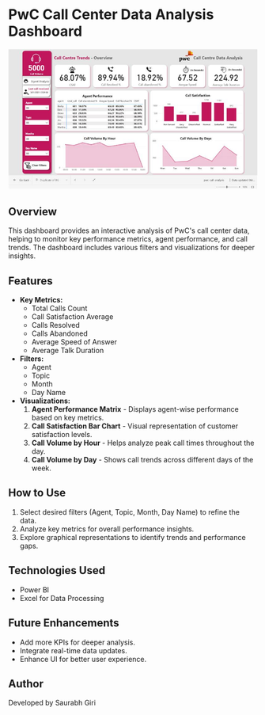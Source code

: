 # PwC Call Center Data Analysis Dashboard

![](https://github.com/saurabh9136/pwc-dashboard/blob/main/image.jfif)
## Overview

This dashboard provides an interactive analysis of PwC's call center data, helping to monitor key performance metrics, agent performance, and call trends. The dashboard includes various filters and visualizations for deeper insights.

## Features

- **Key Metrics:**
  - Total Calls Count
  - Call Satisfaction Average
  - Calls Resolved
  - Calls Abandoned
  - Average Speed of Answer
  - Average Talk Duration
- **Filters:**
  - Agent
  - Topic
  - Month
  - Day Name
- **Visualizations:**
  1. **Agent Performance Matrix** - Displays agent-wise performance based on key metrics.
  2. **Call Satisfaction Bar Chart** - Visual representation of customer satisfaction levels.
  3. **Call Volume by Hour** - Helps analyze peak call times throughout the day.
  4. **Call Volume by Day** - Shows call trends across different days of the week.

## How to Use

1. Select desired filters (Agent, Topic, Month, Day Name) to refine the data.
2. Analyze key metrics for overall performance insights.
3. Explore graphical representations to identify trends and performance gaps.

## Technologies Used

- Power BI
- Excel for Data Processing 

## Future Enhancements

- Add more KPIs for deeper analysis.
- Integrate real-time data updates.
- Enhance UI for better user experience.

## Author

Developed by Saurabh Giri


